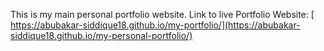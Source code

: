 This is my main personal portfolio website.
Link to live Portfolio Website: [ https://abubakar-siddique18.github.io/my-portfolio/](https://abubakar-siddique18.github.io/my-personal-portfolio/)

